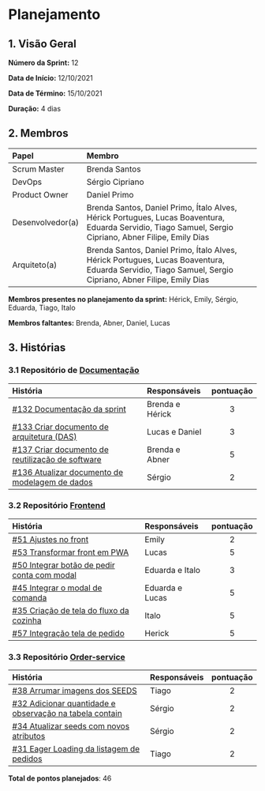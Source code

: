 # Planejamento

## 1. Visão Geral

**Número da Sprint:** 12

**Data de Início:** 12/10/2021

**Data de Término:** 15/10/2021

**Duração:** 4 dias

## 2. Membros
|      Papel       |          Membro            |
| :--------------  | :-----------------------   |
|    Scrum Master  |       Brenda Santos        |
|      DevOps      |      Sérgio Cipriano       |
|   Product Owner  |       Daniel Primo         |
| Desenvolvedor(a) |Brenda Santos, Daniel Primo, Ítalo Alves, Hérick Portugues, Lucas Boaventura, Eduarda Servidio, Tiago Samuel, Sergio Cipriano, Abner Filipe, Emily Dias |
|   Arquiteto(a)   |Brenda Santos, Daniel Primo, Ítalo Alves, Hérick Portugues, Lucas Boaventura, Eduarda Servidio, Tiago Samuel, Sergio Cipriano, Abner Filipe, Emily Dias| 

**Membros presentes no planejamento da sprint:** Hérick, Emily, Sérgio, Eduarda, Tiago, Italo

**Membros faltantes:** Brenda, Abner, Daniel, Lucas

## 3. Histórias

### 3.1 Repositório de [Documentação](https://github.com/UnBArqDsw2021-1/2021.1_G02_TaNaMesa_docs)
|  História  | Responsáveis  | pontuação | 
| :--------  | :-----------  | :-------: | 
| [#132 Documentação da sprint](https://github.com/UnBArqDsw2021-1/2021.1_G02_TaNaMesa_docs/issues/132) | Brenda e Hérick | 3 |
| [#133 Criar documento de arquitetura (DAS)](https://github.com/UnBArqDsw2021-1/2021.1_G02_TaNaMesa_docs/issues/133)  | Lucas e Daniel | 3 |
| [#137 Criar documento de reutilização de software](https://github.com/UnBArqDsw2021-1/2021.1_G02_TaNaMesa_docs/issues/137) | Brenda e Abner  | 5 |
| [#136 Atualizar documento de modelagem de dados](https://github.com/UnBArqDsw2021-1/2021.1_G02_TaNaMesa_docs/issues/136) | Sérgio | 2 |

### 3.2 Repositório [Frontend](https://github.com/UnBArqDsw2021-1/2021.1_G02_TaNaMesa_Frontend)
|  História  | Responsáveis  | pontuação | 
| :--------  | :-----------  | :-------: |
| [#51 Ajustes no front](https://github.com/UnBArqDsw2021-1/2021.1_G02_TaNaMesa_Frontend/issues/51) | Emily  | 2 |
| [#53 Transformar front em PWA](https://github.com/UnBArqDsw2021-1/2021.1_G02_TaNaMesa_Frontend/issues/53) | Lucas | 5 |
| [#50 Integrar botão de pedir conta com modal](https://github.com/UnBArqDsw2021-1/2021.1_G02_TaNaMesa_Frontend/issues/50)  | Eduarda e Italo |     3     |
| [#45 Integrar o modal de comanda](https://github.com/UnBArqDsw2021-1/2021.1_G02_TaNaMesa_Frontend/issues/45) | Eduarda e Lucas | 5 |
| [#35 Criação de tela do fluxo da cozinha](https://github.com/UnBArqDsw2021-1/2021.1_G02_TaNaMesa_Frontend/issues/35)| Italo | 5 |
| [#57 Integração tela de pedido](https://github.com/UnBArqDsw2021-1/2021.1_G02_TaNaMesa_Frontend/issues/57) | Herick | 5 |

### 3.3 Repositório [Order-service](https://github.com/UnBArqDsw2021-1/2021.1_G02_TaNaMesa_Order_Service)
|     História     |  Responsáveis   | pontuação | 
| :--------------  | :-------------  | :-------: | 
| [#38 Arrumar imagens dos SEEDS](https://github.com/UnBArqDsw2021-1/2021.1_G02_TaNaMesa_Order_Service/issues/38) | Tiago | 2 |
| [#32 Adicionar quantidade e observação na tabela contain](https://github.com/UnBArqDsw2021-1/2021.1_G02_TaNaMesa_Order_Service/issues/32) | Sérgio | 2 |
| [#34 Atualizar seeds com novos atributos](https://github.com/UnBArqDsw2021-1/2021.1_G02_TaNaMesa_Order_Service/issues/34) | Sérgio | 2 |
| [#31 Eager Loading da listagem de pedidos](https://github.com/UnBArqDsw2021-1/2021.1_G02_TaNaMesa_Order_Service/issues/31) | Tiago | 2 |

**Total de pontos planejados**: 46
